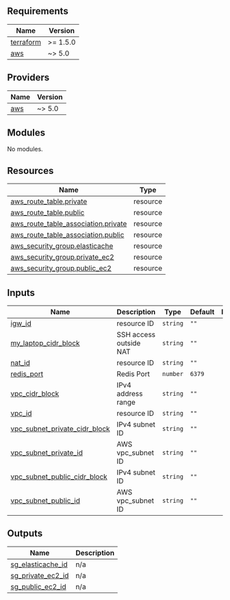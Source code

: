 ## Requirements

| Name | Version |
|------|---------|
| <a name="requirement_terraform"></a> [terraform](#requirement\_terraform) | >= 1.5.0 |
| <a name="requirement_aws"></a> [aws](#requirement\_aws) | ~> 5.0 |

## Providers

| Name | Version |
|------|---------|
| <a name="provider_aws"></a> [aws](#provider\_aws) | ~> 5.0 |

## Modules

No modules.

## Resources

| Name | Type |
|------|------|
| [aws_route_table.private](https://registry.terraform.io/providers/hashicorp/aws/latest/docs/resources/route_table) | resource |
| [aws_route_table.public](https://registry.terraform.io/providers/hashicorp/aws/latest/docs/resources/route_table) | resource |
| [aws_route_table_association.private](https://registry.terraform.io/providers/hashicorp/aws/latest/docs/resources/route_table_association) | resource |
| [aws_route_table_association.public](https://registry.terraform.io/providers/hashicorp/aws/latest/docs/resources/route_table_association) | resource |
| [aws_security_group.elasticache](https://registry.terraform.io/providers/hashicorp/aws/latest/docs/resources/security_group) | resource |
| [aws_security_group.private_ec2](https://registry.terraform.io/providers/hashicorp/aws/latest/docs/resources/security_group) | resource |
| [aws_security_group.public_ec2](https://registry.terraform.io/providers/hashicorp/aws/latest/docs/resources/security_group) | resource |

## Inputs

| Name | Description | Type | Default | Required |
|------|-------------|------|---------|:--------:|
| <a name="input_igw_id"></a> [igw\_id](#input\_igw\_id) | resource ID | `string` | `""` | no |
| <a name="input_my_laptop_cidr_block"></a> [my\_laptop\_cidr\_block](#input\_my\_laptop\_cidr\_block) | SSH access outside NAT | `string` | `""` | no |
| <a name="input_nat_id"></a> [nat\_id](#input\_nat\_id) | resource ID | `string` | `""` | no |
| <a name="input_redis_port"></a> [redis\_port](#input\_redis\_port) | Redis Port | `number` | `6379` | no |
| <a name="input_vpc_cidr_block"></a> [vpc\_cidr\_block](#input\_vpc\_cidr\_block) | IPv4 address range | `string` | `""` | no |
| <a name="input_vpc_id"></a> [vpc\_id](#input\_vpc\_id) | resource ID | `string` | `""` | no |
| <a name="input_vpc_subnet_private_cidr_block"></a> [vpc\_subnet\_private\_cidr\_block](#input\_vpc\_subnet\_private\_cidr\_block) | IPv4 subnet ID | `string` | `""` | no |
| <a name="input_vpc_subnet_private_id"></a> [vpc\_subnet\_private\_id](#input\_vpc\_subnet\_private\_id) | AWS vpc\_subnet ID | `string` | `""` | no |
| <a name="input_vpc_subnet_public_cidr_block"></a> [vpc\_subnet\_public\_cidr\_block](#input\_vpc\_subnet\_public\_cidr\_block) | IPv4 subnet ID | `string` | `""` | no |
| <a name="input_vpc_subnet_public_id"></a> [vpc\_subnet\_public\_id](#input\_vpc\_subnet\_public\_id) | AWS vpc\_subnet ID | `string` | `""` | no |

## Outputs

| Name | Description |
|------|-------------|
| <a name="output_sg_elasticache_id"></a> [sg\_elasticache\_id](#output\_sg\_elasticache\_id) | n/a |
| <a name="output_sg_private_ec2_id"></a> [sg\_private\_ec2\_id](#output\_sg\_private\_ec2\_id) | n/a |
| <a name="output_sg_public_ec2_id"></a> [sg\_public\_ec2\_id](#output\_sg\_public\_ec2\_id) | n/a |
